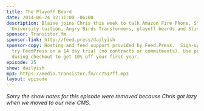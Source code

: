 ```yaml
---
title: The Playoff Beard
date: 2014-06-24 12:11:00 -06:00
description: Blaine joins Chris this week to talk Amazon Fire Phone, Starbucks free
  University tuition, Angry Birds Transformers, playoff beards and Slingshot vs Snapchat.
sponsor: Transistor.fm
sponsor-link: http://feed.press/dailyish
sponsor-copy: Hosting and feed support provided by Feed.Press.  Sign-up today and
  try FeedPress on a 14 day trial (no contracts or commitments). Use promo code "dailyish"
  during checkout to get 10% off your first year.
episode: 25
show: dailyish
mp3: https://media.transistor.fm/cc7517ff.mp3
layout: episode
---
```


<em>Sorry the show notes for this episode were removed because Chris got lazy when we moved to our new CMS</em>.
